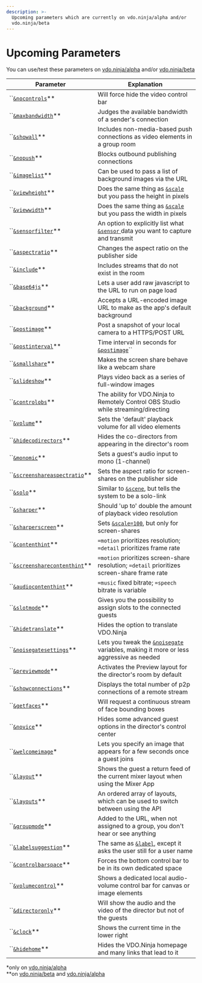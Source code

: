 ```yaml
---
description: >-
  Upcoming parameters which are currently on vdo.ninja/alpha and/or
  vdo.ninja/beta
---
```


# Upcoming Parameters

You can use/test these parameters on [vdo.ninja/alpha](https://vdo.ninja/alpha/) and/or [vdo.ninja/beta](https://vdo.ninja/beta/)

| Parameter                                                        | Explanation                                                                                                                  |
| ---------------------------------------------------------------- | ---------------------------------------------------------------------------------------------------------------------------- |
| ``[`&nocontrols`](and-nocontrols.md)\*\*                         | Will force hide the video control bar                                                                                        |
| ``[`&maxbandwidth`](and-maxbandwidth.md)\*\*                     | Judges the available bandwidth of a sender's connection                                                                      |
| ``[`&showall`](and-showall.md)\*\*                               | Includes non-media-based push connections as video elements in a group room                                                  |
| ``[`&nopush`](and-nopush.md)\*\*                                 | Blocks outbound publishing connections                                                                                       |
| ``[`&imagelist`](and-imagelist.md)\*\*                           | Can be used to pass a list of background images via the URL                                                                  |
| ``[`&viewheight`](and-viewheight.md)\*\*                         | Does the same thing as [`&scale`](../view-parameters/scale.md) but you pass the height in pixels                             |
| ``[`&viewwidth`](and-viewwidth.md)\*\*                           | Does the same thing as [`&scale`](../view-parameters/scale.md) but you pass the width in pixels                              |
| ``[`&sensorfilter`](and-sensorfilter.md)\*\*                     | An option to explicitly list what [`&sensor` ](../../source-settings/sensor.md)data you want to capture and transmit         |
| ``[`&aspectratio`](and-aspectratio.md)\*\*                       | Changes the aspect ratio on the publisher side                                                                               |
| ``[`&include`](and-include.md)\*\*                               | Includes streams that do not exist in the room                                                                               |
| ``[`&base64js`](and-base64js.md)\*\*                             | Lets a user add raw javascript to the URL to run on page load                                                                |
| ``[`&background`](and-background.md)\*\*                         | Accepts a URL-encoded image URL to make as the app's default background                                                      |
| ``[`&postimage`](and-postimage.md)\*\*                           | Post a snapshot of your local camera to a HTTPS/POST URL                                                                     |
| ``[`&postinterval`](and-postinterval.md)\*\*                     | Time interval in seconds for [`&postimage`](and-postimage.md)``                                                              |
| ``[`&smallshare`](and-smallshare.md)\*\*                         | Makes the screen share behave like a webcam share                                                                            |
| ``[`&slideshow`](and-slideshow.md)\*\*                           | Plays video back as a series of full-window images                                                                           |
| ``[`&controlobs`](and-obs.md)\*\*                                | The ability for VDO.Ninja to Remotely Control OBS Studio while streaming/directing                                           |
| ``[`&volume`](and-volume.md)\*\*                                 | Sets the 'default' playback volume for all video elements                                                                    |
| ``[`&hidecodirectors`](and-hidecodirectors.md)\*\*               | Hides the co-directors from appearing in the director's room                                                                 |
| ``[`&monomic`](and-monomic.md)\*\*                               | Sets a guest's audio input to mono (1-channel)                                                                               |
| ``[`&screenshareaspectratio`](and-screenshareaspectratio.md)\*\* | Sets the aspect ratio for screen-shares on the publisher side                                                                |
| ``[`&solo`](and-solo.md)\*\*                                     | Similar to [`&scene`](../view-parameters/scene.md), but tells the system to be a solo-link                                   |
| ``[`&sharper`](and-sharper.md)\*\*                               | Should 'up to' double the amount of playback video resolution                                                                |
| ``[`&sharperscreen`](and-sharperscreen.md)\*\*                   | Sets [`&scale=100`](../view-parameters/scale.md), but only for screen-shares                                                 |
| ``[`&contenthint`](and-contenthint.md)\*\*                       | `=motion` prioritizes resolution; `=detail` prioritizes frame rate                                                           |
| ``[`&screensharecontenthint`](and-screensharecontenthint.md)\*\* | `=motion` prioritizes screen-share resolution; `=detail` prioritizes screen-share frame rate                                 |
| ``[`&audiocontenthint`](and-audiocontenthint.md)\*\*             | `=music` fixed bitrate; `=speech` bitrate is variable                                                                        |
| ``[`&slotmode`](and-slotmode.md)\*\*                             | Gives you the possibility to assign slots to the connected guests                                                            |
| ``[`&hidetranslate`](and-hidetranslate.md)\*\*                   | Hides the option to translate VDO.Ninja                                                                                      |
| ``[`&noisegatesettings`](and-noisegatesettings.md)\*\*           | Lets you tweak the [`&noisegate`](../../source-settings/noisegate.md) variables, making it more or less aggressive as needed |
| ``[`&previewmode`](and-previewmode.md)\*\*                       | Activates the Preview layout for the director's room by default                                                              |
| ``[`&showconnections`](and-showconnections.md)\*\*               | Displays the total number of p2p connections of a remote stream                                                              |
| ``[`&getfaces`](and-getfaces.md)\*\*                             | Will request a continuous stream of face bounding boxes                                                                      |
| ``[`&novice`](and-novice.md)\*\*                                 | Hides some advanced guest options in the director's control center                                                           |
| ``[`&welcomeimage`](and-welcomeimage.md)\*                       | Lets you specify an image that appears for a few seconds once a guest joins                                                  |
| ``[`&layout`](and-layout.md)\*\*                                 | Shows the guest a return feed of the current mixer layout when using the Mixer App                                           |
| ``[`&layouts`](and-layouts.md)\*\*                               | An ordered array of layouts, which can be used to switch between using the API                                               |
| ``[`&groupmode`](and-groupmode.md)\*\*                           | Added to the URL, when not assigned to a group, you don't hear or see anything                                               |
| ``[`&labelsuggestion`](and-labelsuggestion.md)\*\*               | The same as [`&label`](../../general-settings/label.md), except it asks the user still for a user name                       |
| ``[`&controlbarspace`](and-controlbarspace.md)\*\*               | Forces the bottom control bar to be in its own dedicated space                                                               |
| ``[`&volumecontrol`](and-volumecontrol.md)\*\*                   | Shows a dedicated local audio-volume control bar for canvas or image elements                                                |
| ``[`&directoronly`](and-directoronly.md)\*\*                     | Will show the audio and the video of the director but not of the guests                                                      |
| ``[`&clock`](and-clock.md)\*\*                                   | Shows the current time in the lower right                                                                                    |
| ``[`&hidehome`](and-hidehome.md)\*\*                             | Hides the VDO.Ninja homepage and many links that lead to it                                                                  |

\*only on [vdo.ninja/alpha](https://vdo.ninja/alpha/)\
\*\*on [vdo.ninja/beta](https://vdo.ninja/beta/) and [vdo.ninja/alpha](https://vdo.ninja/alpha/)
